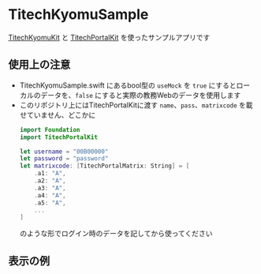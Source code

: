 # TitechKyomuSample

[TitechKyomuKit](https://github.com/TitechAppProject/titech-kyomu-kit) と [TitechPortalKit](https://github.com/TitechAppProject/titech-portal-kit) を使ったサンプルアプリです

## 使用上の注意
- TitechKyomuSample.swift にあるbool型の `useMock` を `true` にするとローカルのデータを、`false` にすると実際の教務Webのデータを使用します
- このリポジトリ上にはTitechPortalKitに渡す `name`、`pass`、`matrixcode` を載せていません、どこかに
  ```swift
  import Foundation
  import TitechPortalKit
  
  let username = "00B00000"
  let password = "password"
  let matrixcode: [TitechPortalMatrix: String] = [
      .a1: "A",
      .a2: "A",
      .a3: "A",
      .a4: "A",
      .a5: "A",
      ...
  ]
  ```
  のような形でログイン時のデータを記してから使ってください

## 表示の例